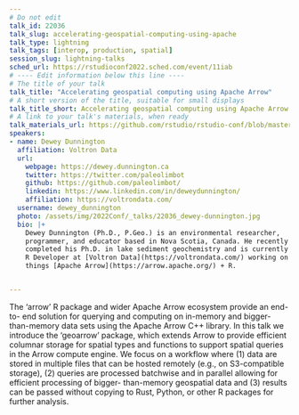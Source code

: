 ```yaml
---
# Do not edit
talk_id: 22036
talk_slug: accelerating-geospatial-computing-using-apache
talk_type: lightning
talk_tags: [interop, production, spatial]
session_slug: lightning-talks
sched_url: https://rstudioconf2022.sched.com/event/11iab
# ---- Edit information below this line ----
# The title of your talk
talk_title: "Accelerating geospatial computing using Apache Arrow"
# A short version of the title, suitable for small displays
talk_title_short: Accelerating geospatial computing using Apache Arrow
# A link to your talk's materials, when ready
talk_materials_url: https://github.com/rstudio/rstudio-conf/blob/master/2022/deweydunnington/Accelerating%20geospatial%20computing%20using%20Apache%20Arrow%20-%20Dewey%20Dunnington.pdf
speakers:
- name: Dewey Dunnington
  affiliation: Voltron Data
  url:
    webpage: https://dewey.dunnington.ca
    twitter: https://twitter.com/paleolimbot
    github: https://github.com/paleolimbot/
    linkedin: https://www.linkedin.com/in/deweydunnington/
    affiliation: https://voltrondata.com/
  username: dewey_dunnington
  photo: /assets/img/2022Conf/_talks/22036_dewey-dunnington.jpg
  bio: |+
    Dewey Dunnington (Ph.D., P.Geo.) is an environmental researcher,
    programmer, and educator based in Nova Scotia, Canada. He recently
    completed his Ph.D. in lake sediment geochemistry and is currently an
    R Developer at [Voltron Data](https://voltrondata.com/) working on all
    things [Apache Arrow](https://arrow.apache.org/) + R.


---
```


<!-- ABSTRACT ----
Please write abstract below. You may use simple markdown (links, code style, bold, italics)
-->

The ‘arrow’ R package and wider Apache Arrow ecosystem provide an end-to-
end solution for querying and computing on in-memory and bigger-than-memory
data sets using the Apache Arrow C++ library. In this talk we introduce the
‘geoarrow’ package, which extends Arrow to provide efficient columnar storage
for spatial types and functions to support spatial queries in the Arrow compute
engine. We focus on a workflow where (1) data are stored in multiple files
that can be hosted remotely (e.g., on S3-compatible storage), (2) queries are
processed batchwise and in parallel allowing for efficient processing of bigger-
than-memory geospatial data and (3) results can be passed without copying to
Rust, Python, or other R packages for further analysis.
